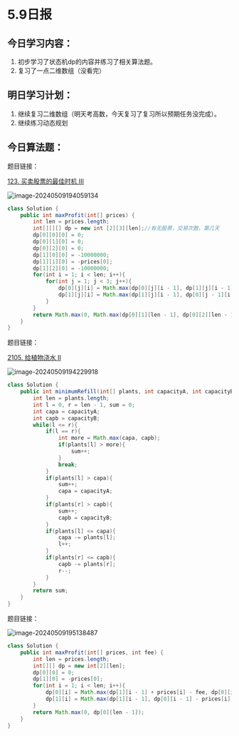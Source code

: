 # 5.9日报

## 今日学习内容：

1. 初步学习了状态机dp的内容并练习了相关算法题。
2. 复习了一点二维数组（没看完）

## 明日学习计划：

1. 继续复习二维数组（明天考高数，今天复习了复习所以预期任务没完成）。
2. 继续练习动态规划

## 今日算法题：

题目链接：

[123. 买卖股票的最佳时机 III](https://leetcode.cn/problems/best-time-to-buy-and-sell-stock-iii/)

![image-20240509194059134](https://gitee.com/liu-bingduo/pic-bed/raw/master/img/image-20240509194059134.png)

```java
class Solution {
    public int maxProfit(int[] prices) {
        int len = prices.length;
        int[][][] dp = new int [2][3][len];//有无股票，交易次数，第几天
        dp[0][0][0] = 0;
        dp[0][1][0] = 0;
        dp[0][2][0] = 0;
        dp[1][0][0] = -10000000;
        dp[1][1][0] = -prices[0];
        dp[1][2][0] = -10000000;
        for(int i = 1; i < len; i++){
            for(int j = 1; j < 3; j++){
                dp[0][j][i] = Math.max(dp[0][j][i - 1], dp[1][j][i - 1] + prices[i]);
                dp[1][j][i] = Math.max(dp[1][j][i - 1], dp[0][j - 1][i - 1] - prices[i]);
            } 
        }
        return Math.max(0, Math.max(dp[0][1][len - 1], dp[0][2][len - 1]));
    }
}
```

题目链接：

[2105. 给植物浇水 II](https://leetcode.cn/problems/watering-plants-ii/)

![image-20240509194229918](https://gitee.com/liu-bingduo/pic-bed/raw/master/img/image-20240509194229918.png)

```java
class Solution {
    public int minimumRefill(int[] plants, int capacityA, int capacityB) {
        int len = plants.length;
        int l = 0, r = len - 1, sum = 0;
        int capa = capacityA;
        int capb = capacityB;
        while(l <= r){
            if(l == r){
                int more = Math.max(capa, capb);
                if(plants[l] > more){
                    sum++;
                }
                break;
            }
            if(plants[l] > capa){
                sum++;
                capa = capacityA;
            }
            if(plants[r] > capb){
                sum++;
                capb = capacityB;
            }
            if(plants[l] <= capa){
                capa -= plants[l];
                l++;
            }
            if(plants[r] <= capb){
                capb -= plants[r];
                r--;
            }
        }
        return sum;
    }
}
```

题目链接：

![image-20240509195138487](https://gitee.com/liu-bingduo/pic-bed/raw/master/img/image-20240509195138487.png)

```java
class Solution {
    public int maxProfit(int[] prices, int fee) {
        int len = prices.length;
        int[][] dp = new int[2][len];
        dp[0][0] = 0;
        dp[1][0] = -prices[0];
        for(int i = 1; i < len; i++){
            dp[0][i] = Math.max(dp[1][i - 1] + prices[i] - fee, dp[0][i - 1]);
            dp[1][i] = Math.max(dp[1][i - 1], dp[0][i - 1] - prices[i]);
        }
        return Math.max(0, dp[0][len - 1]);
    }
}
```

